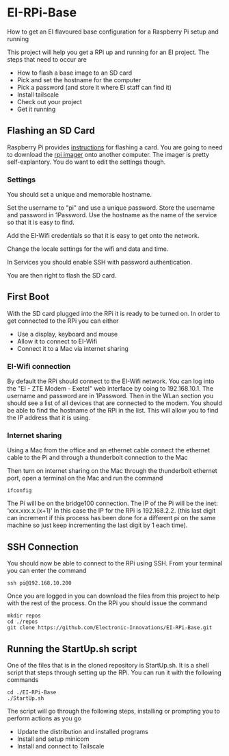 # EI-RPi-Base
How to get an EI flavoured base configuration for a Raspberry Pi setup and running

This project will help you get a RPi up and running for an EI project. The steps that need to occur are
- How to flash a base image to an SD card
- Pick and set the hostname for the computer
- Pick a password (and store it where EI staff can find it)
- Install tailscale
- Check out your project
- Get it running

## Flashing an SD Card
Raspberry Pi provides [instructions](https://www.raspberrypi.com/documentation/computers/getting-started.html) for flashing a card. You are going to need to download the [rpi imager](https://www.raspberrypi.com/software/) onto another computer. The imager is pretty self-explantory. You do want to edit the settings though.

### Settings
You should set a unique and memorable hostname.

Set the username to "pi" and use a unique password. Store the username and password in 1Password. Use the hostname as the name of the service so that it is easy to find.

Add the EI-Wifi credentials so that it is easy to get onto the network.

Change the locale settings for the wifi and data and time.

In Services you should enable SSH with password authentication.

You are then right to flash the SD card.

## First Boot
With the SD card plugged into the RPi it is ready to be turned on. In order to get connected to the RPi you can either
- Use a display, keyboard and mouse
- Allow it to connect to EI-Wifi
- Connect it to a Mac via internet sharing

### EI-Wifi connection
By default the RPi should connect to the EI-Wifi network. You can log into the "EI - ZTE Modem - Exetel" web interface by coing to 192.168.10.1. The username and password are in 1Password. Then in the WLan section you should see a list of all devices that are connected to the modem. You should be able to find the hostname of the RPi in the list. This will allow you to find the IP address that it is using.

### Internet sharing
Using a Mac from the office and an ethernet cable connect the ethernet cable to the Pi and through a thunderbolt connection to the Mac 

Then turn on internet sharing on the Mac through the thunderbolt ethernet port, open a terminal on the Mac and run the command 

	ifconfig

The Pi will be on the bridge100 connection. The IP of the Pi will be the inet: ‘xxx.xxx.x.(x+1)’
In this case the IP for the RPi is 192.168.2.2. (this last digit can increment if this process has been done for a different pi on the same machine so just keep incrementing the last digit by 1 each time).

## SSH Connection
You should now be able to connect to the RPi using SSH. From your terminal you can enter the command 


    ssh pi@192.168.10.200

Once you are logged in you can download the files from this project to help with the rest of the process. On the RPi you should issue the command

    mkdir repos
    cd ./repos
    git clone https://github.com/Electronic-Innovations/EI-RPi-Base.git

## Running the StartUp.sh script
One of the files that is in the cloned repository is StartUp.sh. It is a shell script that steps through setting up the RPi. You can run it with the following commands

    cd ./EI-RPi-Base
    ./StartUp.sh

The script will go through the following steps, installing or prompting you to perform actions as you go
- Update the distribution and installed programs
- Install and setup minicom
- Install and connect to Tailscale
